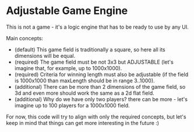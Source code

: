 # Adjustable Game Engine

This is not a game - it's a logic engine that has to be ready to use by any UI.

Main concepts:
- (default) This game field is traditionally a square, so here all its dimensions will be equal.
- (required) The game field must be not 3x3 but ADJUSTABLE (let's imagine that, for example, up to 1000x1000).
- (required) Criteria for winning length must also be adjustable (if the field is 1000x1000 than maxLength should be in range 3..1000).
- (additional) There can be more than 2 dimensions of the game field, so 3d and even more should work the same as a 2d flat field.
- (additional) Why do we have only two players? there can be more - let's imagine up to 100 players for a 1000x1000 field.

For now, this code will try to align with only the required concepts, but let's keep in mind that things can get more interesting in the future :)

